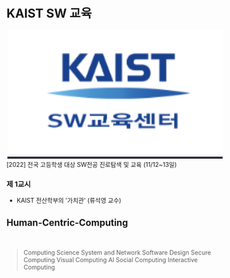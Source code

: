 <h1>KAIST SW 교육</h1>

<div align=center> 
  <img src = "./img/sw.png" width="500" height="300"> 
</div>
[2022] 전국 고등학생 대상 SW전공 진로탐색 및 교육 (11/12~13일)

<br>

### 제 1교시 

 - KAIST 전산학부의 '가치관' (류석영 교수)

 <h2>Human-Centric-Computing</h2>
<br>

>Computing Science
>System and Network 
>Software Design
>Secure Computing
>Visual Computing
>AI
>Social Computing
>Interactive Computing
<br>
